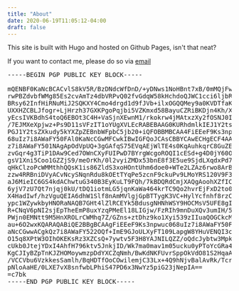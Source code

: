 ```yaml
---
title: "About"
date: 2020-06-19T11:05:12-04:00
draft: false
---
```


This site is built with Hugo and hosted on Github Pages, isn't that neat?

If you want to contact me, please do so via [email](mailto:david@davidbuckley.ca)

<pre>
-----BEGIN PGP PUBLIC KEY BLOCK-----

mQENBF0KaNcBCACvlS8kV5R/BzDNdcWfDnD/+yDNws1NoHBnt7xB/0mMQjFwDp55
rwPBZdvbfWMg85Es2cvAmTz4dbVRPvQ02fvGdqW58kHchdoQJWC1cci6ljbR1KK7
BRsy62InfHiRNuMiJ2SQKXY4Cmo4drgd1d9fJVb+ilxOGQQMey9a0KVDTfaKlk6e
UXXHZCBLJfogr+LjHrzh37GXKPgoPqjbi5VZKmxd58BayuCZRiBKDjn4Kh/XlncQ
yEcsIVKBdhS4toQ6EBOt3C4H+VaSjnXEwnM1/rkokrw4jMAtxzXy2fOSNJ0I1sTJ
/7EJMXeXpjwz+Ps9D11sVFzIT1oYUgXVLEcRABEBAAG0KURhdmlkIEJ1Y2tsZXkg
PGJ1Y2tsZXkudy5kYXZpZEBnbWFpbC5jb20+iQFOBBMBCAA4FiEEeF9Ks3npwuc0
68uIz7i8AWaFY50FAl0KaNcCGwMFCwkIBwIGFQoJCAsCBBYCAwECHgECF4AACgkQ
z7i8AWaFY501NAgApOdVpUQ+3gGAfqS75EVqAEjWlTE4s0KqAuhkqrC8GuZEtOVb
zvGqr4g3TiP1DAw9Ced7OWnCXyFUIPwD7BYrgWcgoROQI1cESd+g4D0jY60OhYow
gsV1Xni5Coo1GZZjS9/meOrKh/0l2vyiZMDx53bnE8f3E5ue9SjdLXqdxPd7OSG4
qHkClzoPcWMMthhQQsK1is86ZldS3xoHOntUhm6doe0+WTe2LZAz6rwo8ArBS+as
zzw4RRBniDVyACvNcySNqnRdu8kOEtTYqPe5zcnF9ckuPv9LMoYRS120V9F3tJtM
aJ6MieIC6GS4kdAChwtuG340B3EyKuLT9FQh/7kBDQRdCmjXAQgAoohXZfICvclY
6yjV7zU7Qt7njqj0kU/tDQ1iotmLG5jqnKaWa464krTC9Qo2hvrEjFxD2to0A4jq
X4HadIwf/hzVguQEIA6dhW1Slf8nAmMVlgjGpBTTygK3VC+HylYcfnhf8rzCzZct
ypc1WZywkbyHNORaNAQB7GHt4lZlRCEYk5BdusgNHNhWSY9HOCMsV5UFE8gI6kAz
R+CNqV6pNI2sjEpTheEmP8uxYzqPMeEl18LIGjw/FzRIh9mnDuXQv3umIH/5e8rw
PWjn0EMNtt9M5HnXROLrCWMhq7Z/GZns+ztDhz9ko1Xyi539zIIuaQOGCkcMAigp
au+6O2wxKQARAQABiQE2BBgBCAAgFiEEeF9Ks3npwuc068uIz7i8AWaFY50FAl0K
aNcCGwwACgkQz7i8AWaFY522OQf+ImE9GJoULXyFT109LapgW8YHuVENQI3cwhiO
O15q8XPtW3OIhOKEKsRz3XZCsQ+7ywtv5F3H8YAJNILQZZ/oQdcJybtw3MpkCQb9
cUkb0JtejYDxI4AhfH796ktv5JnkjID/Wk7ma0mav1m05ucku0yPToYcGRa4dDs5
KgCJIyBZpTnKJZHOMoywmzpDdYXCZqNmh/BwKdNKFUvrSppOkVdO81S2HqaAT2Xl
/VCCVbu6VzkkesSamlh/BqHDTfOoCOwilemjC33Lx+4Q9hNjvBalAvRk/Tcryr3R
pNloAaHE/0LXE7vX8snfwbLPhiS47PD6x3NwYz5piG23jNepIA==
=c7bk
-----END PGP PUBLIC KEY BLOCK-----
</pre>
